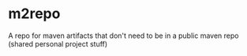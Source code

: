 # m2repo
A repo for maven artifacts that don't need to be in a public maven repo (shared personal project stuff)
